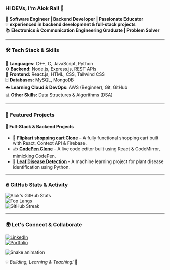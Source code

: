 ### Hi DEVs, I'm Alok Rai! 👋

🚀 **Software Engineer | Backend Developer | Passionate Educator**  
💡 **experienced in backend development & full-stack projects**  
📚 **Electronics & Communication Engineering Graduate | Problem Solver**  

---

### 🛠️ Tech Stack & Skills
🚀 **Languages:** C++, C, JavaScript, Python  
⚙️ **Backend:** Node.js, Express.js, REST APIs  
🎨 **Frontend:** React.js, HTML, CSS, Tailwind CSS  
🗄️ **Databases:** MySQL, MongoDB  
☁️ **Learning Cloud & DevOps:** AWS (Beginner), Git, GitHub  
📊 **Other Skills:** Data Structures & Algorithms (DSA) 

---

### 📌 Featured Projects
#### 🚀 **Full-Stack & Backend Projects**
- 🛒 **[Flipkart shopping cart Clone](https://github.com/Alok952/flipkart-clone)** – A fully functional shopping cart built with React, Context API & Firebase.
- ✍️ **[CodePen Clone](https://github.com/Alok952/codepen-clone)** – A live code editor built using React & CodeMirror, mimicking CodePen.
- 🌿 **[Leaf Disease Detection](https://github.com/Alok952/leaf-disease-detection)** – A machine learning project for plant disease identification using Python.

---

### 🔥 GitHub Stats & Activity
![Alok's GitHub Stats](https://github-readme-stats.vercel.app/api?username=Alok952&show_icons=true&theme=radical)  
![Top Langs](https://github-readme-stats.vercel.app/api/top-langs/?username=Alok952&layout=compact&theme=radical)  
![GitHub Streak](https://github-readme-streak-stats.herokuapp.com/?user=Alok952&theme=radical)

---

### 🌍 Let's Connect & Collaborate
[![LinkedIn](https://img.shields.io/badge/LinkedIn-Connect-blue?style=for-the-badge&logo=linkedin)](https://linkedin.com/in/alokrai)  
[![Portfolio](https://img.shields.io/badge/Portfolio-Visit-brightgreen?style=for-the-badge)](https://yourportfolio.com)  

![Snake animation](https://github.com/Alok952/Alok952/blob/output/github-contribution-grid-snake.svg)


💡 _Building, Learning & Teaching!_ 🚀
